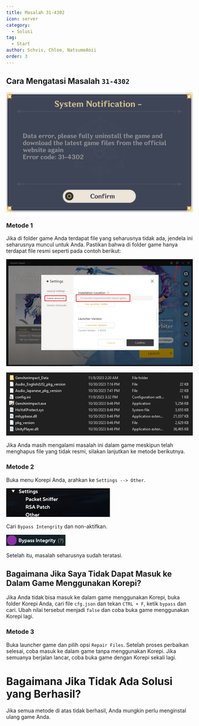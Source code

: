 ```yaml
---
title: Masalah 31-4302
icon: server
category:
  - Solusi
tag:
  - Start
author: Schvis, Chloe, NatsumeAoii
order: 3
---
```


## Cara Mengatasi Masalah `31-4302`

![](/assets/images/docs/202312/31-4302.png)

### Metode 1

Jika di folder game Anda terdapat file yang seharusnya tidak ada, jendela ini seharusnya muncul untuk Anda. Pastikan bahwa di folder game hanya terdapat file resmi seperti pada contoh berikut:

![](/assets/images/docs/202312/launcher.png)

![](/assets/images/docs/202312/folder1.png)

Jika Anda masih mengalami masalah ini dalam game meskipun telah menghapus file yang tidak resmi, silakan lanjutkan ke metode berikutnya.

### Metode 2

Buka menu Korepi Anda, arahkan ke `Settings --> Other`.

![](/assets/images/docs/202312/settings1.png)

Cari `Bypass Intengrity` dan non-aktifkan.

![](/assets/images/docs/202312/settings2.png)

Setelah itu, masalah seharusnya sudah teratasi.

## Bagaimana Jika Saya Tidak Dapat Masuk ke Dalam Game Menggunakan Korepi?

Jika Anda tidak bisa masuk ke dalam game menggunakan Korepi, buka folder Korepi Anda, cari file `cfg.json` dan tekan `CTRL + F`, ketik `bypass` dan cari. Ubah nilai tersebut menjadi `false` dan coba buka game menggunakan Korepi lagi.

### Metode 3

Buka launcher game dan pilih opsi `Repair Files`. Setelah proses perbaikan selesai, coba masuk ke dalam game tanpa menggunakan Korepi. Jika semuanya berjalan lancar, coba buka game dengan Korepi sekali lagi.

# Bagaimana Jika Tidak Ada Solusi yang Berhasil?

Jika semua metode di atas tidak berhasil, Anda mungkin perlu menginstal ulang game Anda.